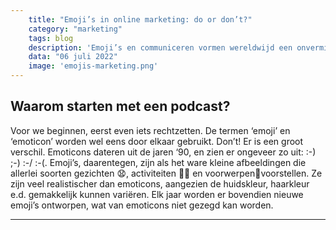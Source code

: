 ```yaml
---
    title: "Emoji’s in online marketing: do or don’t?"
    category: "marketing"
    tags: blog
    description: 'Emoji’s en communiceren vormen wereldwijd een onvermijdelijke combinatie in het digitale tijdperk. Ze zijn populair, visueel, trekken de aandacht, en overstijgen elke taalbarrière. Het gebruik ervan is tegenwoordig bovendien zodanig ingeburgerd, dat we er nauwelijks meer bij stilstaan. Vooral op sociale media zijn ze overal: één op vijf tweets bevatten emoji’s, en dagelijks worden vijf biljoen emoji’s verstuurd via Facebook Messenger. Maar ook in digitale marketing zijn ze niet meer weg te denken.'
    data: "06 juli 2022"
    image: 'emojis-marketing.png'
---
```

## Waarom starten met een podcast?
Voor we beginnen, eerst even iets rechtzetten. De termen ‘emoji’ en ‘emoticon’ worden wel eens door elkaar gebruikt. Don’t! Er is een groot verschil. Emoticons dateren uit de jaren ‘90, en zien er ongeveer zo uit: :-) ;-) :-/ :-(. Emoji’s, daarentegen, zijn als het ware kleine afbeeldingen die allerlei soorten gezichten 😧, activiteiten 🏄‍♂️ en voorwerpen🏺voorstellen. Ze zijn veel realistischer dan emoticons, aangezien de huidskleur, haarkleur e.d. gemakkelijk kunnen variëren. Elk jaar worden er bovendien nieuwe emoji’s ontworpen, wat van emoticons niet gezegd kan worden.

---